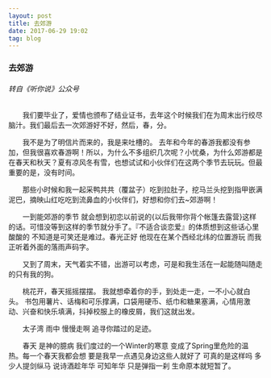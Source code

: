 ```yaml
---
layout: post
title: 去郊游
date: 2017-06-29 19:02
tag: blog
---
```




### 去郊游

###### 转自《听你说》公众号

　　我们要毕业了，爱情也颁布了结业证书，去年这个时候我们在为周末出行绞尽脑汁。我们最后去一次郊游好不好，然后，春，分。

　　我不是为了明信片而来的，我是来吐槽的。 去年和今年的春游我都没有参加，但我很喜欢春游啊！所以，为什么不多组织几次呢？小忧桑，为什么郊游都是在春天和秋天？夏有凉风冬有雪，也想试试和小伙伴们在这两个季节去玩玩。但最重要的是，没有时间。

　　那些小时候和我一起采鸭共共（覆盆子）吃到拉肚子，挖马兰头挖到指甲嵌满泥巴，摘映山红吃吃到流鼻血的小伙伴们，好想和你们去~郊游啊！

　　一到能郊游的季节 就会想到初恋以前说的{以后我带你背个帐篷去露营}这样的话。可惜没等到这样的季节就分手了。『不适合谈恋爱』的体质想到这些话心里酸酸的 不知道是可笑还是难过。春光正好 他现在在某个西经北纬的位置游玩 而我正听着外面的落雨声码字。

　　又到了周末，天气着实不错，出游可以考虑，可是和我生活在一起能随叫随走的只有我的狗。

　　桃花开，春天摇摇摆摆。 我就想牵着你的手，到处走一走，一不小心就白头。 书包用薯片、话梅和可乐撑满，口袋用硬币、纸巾和糖果塞满，心情用激动、兴奋和快乐填满，抖掉校服上的橡皮屑，我们这就出发。

　　太子湾 雨中 慢慢走啊 追寻你踏过的足迹。

　　春天 是神的臆病 我们度过的一个Winter的寒意 变成了Spring里危险的温热。每一个春天我都会想 要是我早一点遇见身边这些人就好了 可真的是这样吗 多少人提剑纵马 说诗酒趁年华 可知年华 只是弹指一刹 生命原本就短暂了。